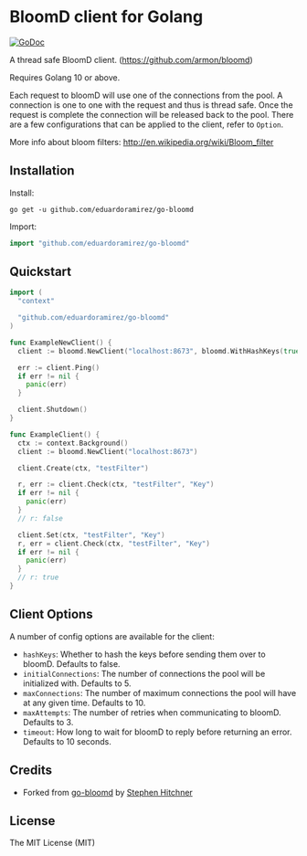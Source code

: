 # BloomD client for Golang

[![GoDoc](https://godoc.org/github.com/eduardoramirez/go-bloomd?status.svg)](https://godoc.org/github.com/eduardoramirez/go-bloomd)

A thread safe BloomD client. (https://github.com/armon/bloomd)

Requires Golang 10 or above.

Each request to bloomD will use one of the connections from the pool. A connection
is one to one with the request and thus is thread safe. Once the request is complete
the connection will be released back to the pool. There are a few configurations that
can be applied to the client, refer to `Option`.

More info about bloom filters: http://en.wikipedia.org/wiki/Bloom_filter

## Installation

Install:

```shell
go get -u github.com/eduardoramirez/go-bloomd
```

Import:

```go
import "github.com/eduardoramirez/go-bloomd"
```

## Quickstart

```go
import (
  "context"

  "github.com/eduardoramirez/go-bloomd"
)

func ExampleNewClient() {
  client := bloomd.NewClient("localhost:8673", bloomd.WithHashKeys(true), bloomd.WithMaxAttempts(5))

  err := client.Ping()
  if err != nil {
    panic(err)
  }

  client.Shutdown()
}

func ExampleClient() {
  ctx := context.Background()
  client := bloomd.NewClient("localhost:8673")

  client.Create(ctx, "testFilter")

  r, err := client.Check(ctx, "testFilter", "Key")
  if err != nil {
    panic(err)
  }
  // r: false

  client.Set(ctx, "testFilter", "Key")
  r, err = client.Check(ctx, "testFilter", "Key")
  if err != nil {
    panic(err)
  }
  // r: true
}
```

## Client Options

A number of config options are available for the client:

* ```hashKeys```: Whether to hash the keys before sending them over to bloomD. Defaults to false.
* ```initialConnections```: The number of connections the pool will be initialized with. Defaults to 5.
* ```maxConnections```: The number of maximum connections the pool will have at any given time. Defaults to 10.
* ```maxAttempts```: The number of retries when communicating to bloomD. Defaults to 3.
* ```timeout```: How long to wait for bloomD to reply before returning an error. Defaults to 10 seconds.

## Credits

 * Forked from [go-bloomd](https://github.com/sjhitchner/go-bloomd) by [Stephen Hitchner](https://github.com/sjhitchner)

## License

The MIT License (MIT)
